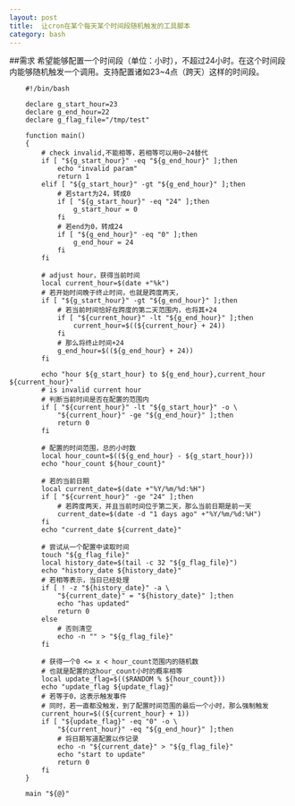 ```yaml
---
layout: post
title:  让cron在某个每天某个时间段随机触发的工具脚本
category: bash
---
```


##需求
希望能够配置一个时间段（单位：小时），不超过24小时。在这个时间段内能够随机触发一个调用。支持配置诸如23~4点（跨天）这样的时间段。

        #!/bin/bash

        declare g_start_hour=23
        declare g_end_hour=22
        declare g_flag_file="/tmp/test"

        function main()
        {
            # check invalid,不能相等，若相等可以用0~24替代
            if [ "${g_start_hour}" -eq "${g_end_hour}" ];then
                echo "invalid param"
                return 1
            elif [ "${g_start_hour}" -gt "${g_end_hour}" ];then
                # 若start为24，转成0
                if [ "${g_start_hour}" -eq "24" ];then
                    g_start_hour = 0
                fi
                # 若end为0，转成24
                if [ "${g_end_hour}" -eq "0" ];then
                    g_end_hour = 24
                fi
            fi

            # adjust hour，获得当前时间
            local current_hour=$(date +"%k")
            # 若开始时间晚于终止时间，也就是跨度两天，
            if [ "${g_start_hour}" -gt "${g_end_hour}" ];then
                # 若当前时间恰好在跨度的第二天范围内，也将其+24
                if [ "${current_hour}" -lt "${g_end_hour}" ];then
                    current_hour=$((${current_hour} + 24))
                fi
                # 那么将终止时间+24
                g_end_hour=$((${g_end_hour} + 24))
            fi

            echo "hour ${g_start_hour} to ${g_end_hour},current_hour ${current_hour}"
            # is invalid current hour
            # 判断当前时间是否在配置的范围内
            if [ "${current_hour}" -lt "${g_start_hour}" -o \
                "${current_hour}" -ge "${g_end_hour}" ];then
                return 0
            fi

            # 配置的时间范围，总的小时数
            local hour_count=$((${g_end_hour} - ${g_start_hour}))
            echo "hour_count ${hour_count}"

            # 若的当前日期
            local current_date=$(date +"%Y/%m/%d:%H")
            if [ "${current_hour}" -ge "24" ];then
                # 若跨度两天，并且当前时间位于第二天，那么当前日期是前一天
                current_date=$(date -d "1 days ago" +"%Y/%m/%d:%H")
            fi
            echo "current_date ${current_date}"

            # 尝试从一个配置中读取时间
            touch "${g_flag_file}"
            local history_date=$(tail -c 32 "${g_flag_file}")
            echo "history_date ${history_date}"
            # 若相等表示，当日已经处理
            if [ ! -z "${history_date}" -a \
                "${current_date}" = "${history_date}" ];then
                echo "has updated"
                return 0
            else
                # 否则清空
                echo -n "" > "${g_flag_file}"
            fi

            # 获得一个0 <= x < hour_count范围内的随机数
            # 也就是配置的这hour_count小时的概率相等
            local update_flag=$(($RANDOM % ${hour_count}))
            echo "update_flag ${update_flag}"
            # 若等于0，这表示触发事件
            # 同时，若一直都没触发，到了配置时间范围的最后一个小时，那么强制触发
            current_hour=$((${current_hour} + 1))
            if [ "${update_flag}" -eq "0" -o \
                "${current_hour}" -eq "${g_end_hour}" ];then
                # 将日期写道配置以作记录
                echo -n "${current_date}" > "${g_flag_file}"
                echo "start to update"
                return 0
            fi
        }

        main "${@}"


